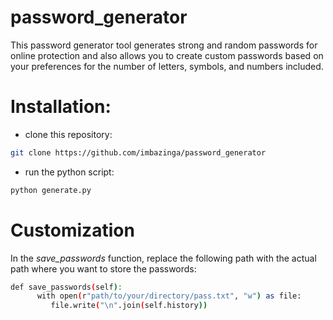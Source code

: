 # password_generator
This password generator tool generates strong and random passwords for online protection and also allows you to create custom passwords based on your preferences for the number of letters, symbols, and numbers included.
# Installation:
* clone this repository:
```bash
git clone https://github.com/imbazinga/password_generator
```
* run the python script:
```bash
python generate.py
```
# Customization
In the *save_passwords* function, replace the following path with the actual path where you want to store the passwords:
```bash
def save_passwords(self):
      with open(r"path/to/your/directory/pass.txt", "w") as file:
         file.write("\n".join(self.history))
```
